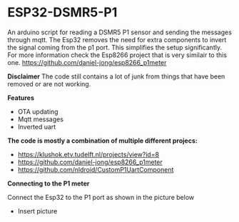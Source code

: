 # ESP32-DSMR5-P1
An arduino script for reading a DSMR5 P1 sensor and sending the messages through mqtt. The Esp32 removes the need for extra components to invert the signal coming from the p1 port. This simplifies the setup significantly. For more information check the Esp8266 project that is very similair to this one. https://github.com/daniel-jong/esp8266_p1meter

**Disclaimer**
The code still contains a lot of junk from things that have been removed or are not working.

**Features**
- OTA updating
- Mqtt messages
- Inverted uart

**The code is mostly a combination of multiple different projecs:**
- https://klushok.etv.tudelft.nl/projects/view?id=8
- https://github.com/daniel-jong/esp8266_p1meter
- https://github.com/nldroid/CustomP1UartComponent


**Connecting to the P1 meter**

Connect the Esp32 to the P1 port as shown in the picture below

- Insert picture

